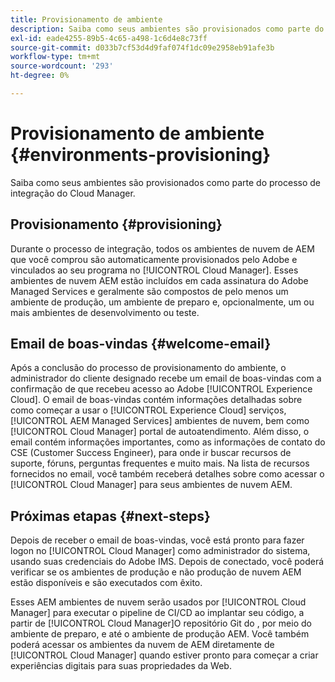```yaml
---
title: Provisionamento de ambiente
description: Saiba como seus ambientes são provisionados como parte do processo de integração do Cloud Manager.
exl-id: eade4255-89b5-4c65-a498-1c6d4e8c73ff
source-git-commit: d033b7cf53d4d9faf074f1dc09e2958eb91afe3b
workflow-type: tm+mt
source-wordcount: '293'
ht-degree: 0%

---
```



# Provisionamento de ambiente {#environments-provisioning}

Saiba como seus ambientes são provisionados como parte do processo de integração do Cloud Manager.

## Provisionamento {#provisioning}

Durante o processo de integração, todos os ambientes de nuvem de AEM que você comprou são automaticamente provisionados pelo Adobe e vinculados ao seu programa no [!UICONTROL Cloud Manager]. Esses ambientes de nuvem AEM estão incluídos em cada assinatura do Adobe Managed Services e geralmente são compostos de pelo menos um ambiente de produção, um ambiente de preparo e, opcionalmente, um ou mais ambientes de desenvolvimento ou teste.

## Email de boas-vindas {#welcome-email}

Após a conclusão do processo de provisionamento do ambiente, o administrador do cliente designado recebe um email de boas-vindas com a confirmação de que recebeu acesso ao Adobe [!UICONTROL Experience Cloud]. O email de boas-vindas contém informações detalhadas sobre como começar a usar o [!UICONTROL Experience Cloud] serviços, [!UICONTROL AEM Managed Services] ambientes de nuvem, bem como [!UICONTROL Cloud Manager] portal de autoatendimento. Além disso, o email contém informações importantes, como as informações de contato do CSE (Customer Success Engineer), para onde ir buscar recursos de suporte, fóruns, perguntas frequentes e muito mais. Na lista de recursos fornecidos no email, você também receberá detalhes sobre como acessar o [!UICONTROL Cloud Manager] para seus ambientes de nuvem AEM.

## Próximas etapas {#next-steps}

Depois de receber o email de boas-vindas, você está pronto para fazer logon no [!UICONTROL Cloud Manager] como administrador do sistema, usando suas credenciais do Adobe IMS. Depois de conectado, você poderá verificar se os ambientes de produção e não produção de nuvem AEM estão disponíveis e são executados com êxito.

Esses AEM ambientes de nuvem serão usados por [!UICONTROL Cloud Manager] para executar o pipeline de CI/CD ao implantar seu código, a partir de [!UICONTROL Cloud Manager]O repositório Git do , por meio do ambiente de preparo, e até o ambiente de produção AEM. Você também poderá acessar os ambientes da nuvem de AEM diretamente de [!UICONTROL Cloud Manager] quando estiver pronto para começar a criar experiências digitais para suas propriedades da Web.
